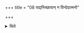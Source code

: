 +++
title = "08 यद्यभिच्छायान् न विन्देदात्मनो"

+++

<details><summary>थिते</summary>

यद्यभिच्छायां न विन्देदात्मनो वृक्षस्य कूलस्य वा छायायाम् ८
</details>
